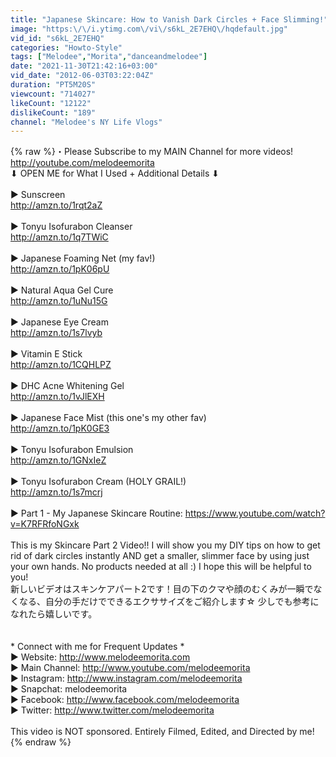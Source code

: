 ```yaml
---
title: "Japanese Skincare: How to Vanish Dark Circles + Face Slimming!"
image: "https:\/\/i.ytimg.com\/vi\/s6kL_2E7EHQ\/hqdefault.jpg"
vid_id: "s6kL_2E7EHQ"
categories: "Howto-Style"
tags: ["Melodee","Morita","danceandmelodee"]
date: "2021-11-30T21:42:16+03:00"
vid_date: "2012-06-03T03:22:04Z"
duration: "PT5M20S"
viewcount: "714027"
likeCount: "12122"
dislikeCount: "189"
channel: "Melodee's NY Life Vlogs"
---
```

{% raw %}・Please Subscribe to my MAIN Channel for more videos! <a rel="nofollow" target="blank" href="http://youtube.com/melodeemorita">http://youtube.com/melodeemorita</a><br />⬇︎ OPEN ME for What I Used + Additional Details ⬇︎<br /><br />▶︎ Sunscreen<br /><a rel="nofollow" target="blank" href="http://amzn.to/1rqt2aZ">http://amzn.to/1rqt2aZ</a><br /><br />▶︎ Tonyu Isofurabon Cleanser<br /><a rel="nofollow" target="blank" href="http://amzn.to/1q7TWiC">http://amzn.to/1q7TWiC</a><br /><br />▶︎ Japanese Foaming Net (my fav!)<br /><a rel="nofollow" target="blank" href="http://amzn.to/1pK06pU">http://amzn.to/1pK06pU</a><br /><br />▶︎ Natural Aqua Gel Cure<br /><a rel="nofollow" target="blank" href="http://amzn.to/1uNu15G">http://amzn.to/1uNu15G</a><br /><br />▶︎ Japanese Eye Cream<br /><a rel="nofollow" target="blank" href="http://amzn.to/1s7lvyb">http://amzn.to/1s7lvyb</a><br /><br />▶︎ Vitamin E Stick<br /><a rel="nofollow" target="blank" href="http://amzn.to/1CQHLPZ">http://amzn.to/1CQHLPZ</a><br /><br />▶︎ DHC Acne Whitening Gel<br /><a rel="nofollow" target="blank" href="http://amzn.to/1vJlEXH">http://amzn.to/1vJlEXH</a><br /><br />▶︎ Japanese Face Mist (this one's my other fav)<br /><a rel="nofollow" target="blank" href="http://amzn.to/1pK0GE3">http://amzn.to/1pK0GE3</a><br /><br />▶︎ Tonyu Isofurabon Emulsion<br /><a rel="nofollow" target="blank" href="http://amzn.to/1GNxIeZ">http://amzn.to/1GNxIeZ</a><br /><br />▶︎ Tonyu Isofurabon Cream (HOLY GRAIL!)<br /><a rel="nofollow" target="blank" href="http://amzn.to/1s7mcrj">http://amzn.to/1s7mcrj</a><br /><br />▶︎ Part 1 - My Japanese Skincare Routine: <a rel="nofollow" target="blank" href="https://www.youtube.com/watch?v=K7RFRfoNGxk">https://www.youtube.com/watch?v=K7RFRfoNGxk</a><br /><br />This is my Skincare Part 2 Video!! I will show you my DIY tips on how to get rid of dark circles instantly AND get a smaller, slimmer face by using just your own hands. No products needed at all :) I hope this will be helpful to you!<br />新しいビデオはスキンケアパート2です！目の下のクマや顔のむくみが一瞬でなくなる、自分の手だけでできるエクササイズをご紹介します☆ 少しでも参考になれたら嬉しいです。<br /><br /><br />* Connect with me for Frequent Updates *<br />▶︎ Website: <a rel="nofollow" target="blank" href="http://www.melodeemorita.com">http://www.melodeemorita.com</a><br />▶︎ Main Channel: <a rel="nofollow" target="blank" href="http://www.youtube.com/melodeemorita">http://www.youtube.com/melodeemorita</a><br />▶︎ Instagram: <a rel="nofollow" target="blank" href="http://www.instagram.com/melodeemorita">http://www.instagram.com/melodeemorita</a><br />▶︎ Snapchat: melodeemorita<br />▶︎ Facebook: <a rel="nofollow" target="blank" href="http://www.facebook.com/melodeemorita">http://www.facebook.com/melodeemorita</a><br />▶︎ Twitter: <a rel="nofollow" target="blank" href="http://www.twitter.com/melodeemorita">http://www.twitter.com/melodeemorita</a><br /><br />This video is NOT sponsored. Entirely Filmed, Edited, and Directed by me!{% endraw %}
